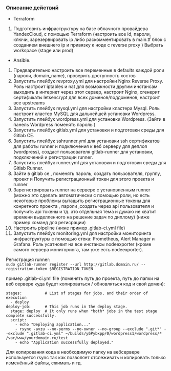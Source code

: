 ### Описание действий
  +  Terraform
1. Подготовить инфраструктуру на базе облачного провайдера YandexCloud, с помощью Terraform (настроить все id, пароли, ключи, зарезервировать ip либо раскомментировать в main.tf блок с созданием внешнего ip и привязку к ноде с reverse proxy ) Выбрать workspace (stage или prod)   
  +  Ansible.   
1. Предварительно настроить все переменные в defaults каждой роли (пароли, domain_name), проверить доступность хостов 
2. Запустить плейбук revproxy.yml для настройки Nginx Reverse Proxy. Роль настроит iptables и nat для возможности другим инстансам выходить в интернет через этот сервер, настроит Nginx, сгенерит сертификаты letsencrypt для всех доменов/поддоменов, настроит все upstreams
3. Запустить плейбук mysql.yml для настройки кластера Mysql. Роль настроит кластер MySQL для дальнейшей установки Wordpress.
6. Запустить плейбук wordpress.yml для установки Wordpress. (Зайти в панель Wordpress поменять пароль ) 
7. Запустить плейбук gitlab.yml для установки и подготовки среды для Gitlab CE. 
8. Запустить плейбук sshrunner.yml для установки ssh сертификатов для работы runner и подключения к веб серверу для деплоя (wordpress), создаст пользователя gitlab-runner для установки, подключений и регистрации runner.
9.  Запустить плейбук runner.yml для установки и подготовки среды для Gitlab Runner. 
10. Зайти в gitlab ce , поменять пароль, создать пользователя, группу, проект и Получить регистрационный токен для этого проекта и runner
11. Зарегистрировать runner на сервере с установленным runner (можно это сделать автоматически с помощью роли, но есть некоторые проблемы вытащить регистрационные токены для конретного проекта , пароли ,создать через api пользователя и получить api токены и тд. это отдельная тема и думаю не хватит времени выделленного на решение задач по диплому) (ниже пример команд для регисрации)
12. Настроить pipeline (ниже пример .gitlab-ci.yml file)
13. Запустить плейбук monitoring.yml для настройки мониторинга инфраструктуры с помощью стека: Prometheus, Alert Manager и Grafana. Роль усатновит на все инстансы nodeexporter (кроме самого сервера мониторинга, там уже есть nodeexporter).


Регистрация runner:    
``` sudo gitlab-runner register --url http://gitlab.domain.ru/ --registration-token $REGISTRATION_TOKEN ```    

пример .gitlab-ci.yml file (поменять путь до проекта, путь до папки на веб сервере куда будет копироваться / обновляться код и свой домен):     
```
stages:          # List of stages for jobs, and their order of execution
  - deploy
deploy-job:      # This job runs in the deploy stage.
  stage: deploy  # It only runs when *both* jobs in the test stage complete successfully.
  script:
    - echo "Deploying application..."
    - rsync -avzu --no-perms --no-owner --no-group --exclude ".git*" --exclude ".gitlab-ci.yml" ~/builds/y6Pybxpp/0/wordpress1/wordpress/* /var/www/yourdomain.ru/test
    - echo "Application successfully deployed."
 ```   
Для копирования кода в необходимую папку на вебсервере используется rsync так как позволяет отслеживать и копировать только изменённый файлы, сжимать и тд.     
